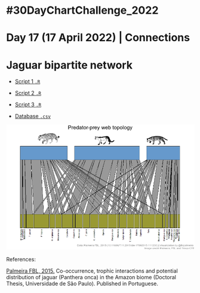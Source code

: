 # #30DayChartChallenge_2022

# Day 17 (17 April 2022) | Connections

# Jaguar bipartite network

- [Script 1 `.R`](https://github.com/fblpalmeira/jaguar_bipartite/blob/main/data/jaguar_bipartite.R)

- [Script 2 `.R`](https://github.com/fblpalmeira/jaguar_bipartite/blob/main/data/Ordernet.R)

- [Script 3 `.R`](https://github.com/fblpalmeira/jaguar_bipartite/blob/main/data/Entropy.R)

- [Database `.csv`](https://github.com/fblpalmeira/jaguar_bipartite/blob/main/data/jaguar_bipartite.csv)

<img src="https://raw.githubusercontent.com/fblpalmeira/jaguar_bipartite/main/data/jaguar_bipartite2.png">

References: 

[Palmeira FBL, 2015.](https://www.teses.usp.br/teses/disponiveis/11/11150/tde-17092015-111206/publico/Francesca_Belem_Lopes_Palmeira_versao_revisada.pdf) Co-occurrence, trophic interactions and potential distribution of jaguar (Panthera onca) in the Amazon biome (Doctoral Thesis, Universidade de São Paulo). Published in Portuguese.
